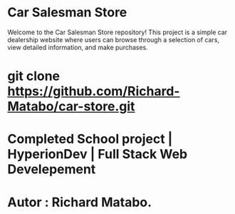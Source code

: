 # Car Salesman Store

Welcome to the Car Salesman Store repository! 
This project is a simple car dealership website where users can browse through a selection of cars, 
view detailed information, and make purchases.

# git clone https://github.com/Richard-Matabo/car-store.git
# Completed School project | HyperionDev | Full Stack Web Develepement
# Autor : Richard Matabo.
